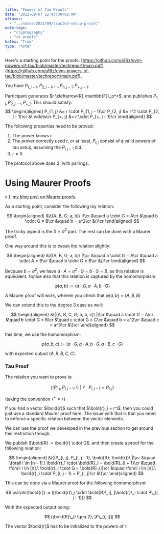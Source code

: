 ```yaml
---
title: "Powers of Tau Proofs"
date: "2022-09-07 22:43:30+02:00"
aliases:
  - "../notes/2022/09/trusted-setup-proofs"
note-tags:
  - "cryptography"
  - "zk-proofs"
katex: "True"
type: "note"
---
```


Here's a starting point for the proofs: [https://github.com/a16z/evm-powers-of-tau/blob/master/techreport/main.pdf](https://github.com/a16z/evm-powers-of-tau/blob/master/techreport/main.pdf).

You have $P_{1, j - 1}, P_{2, j - 1}, \ldots, P_{n, j - 1}; P_{+, j - 1}$.

Participant generates $r \xleftarrow{R} \mathbb{F}\_p^*$,
and publishes $P_{1, j}, P_{2, j}, \ldots; P_{+, j}$.
This should satisfy:
$$
\begin{aligned}
P_{1, j} &= r \cdot P_{1, j - 1}\cr
P_{2, j} &= r^2 \cdot P_{2, j - 1}\cr
&\ \vdots\cr
P_{+, j} &= r \cdot P_{+, j - 1}\cr
\end{aligned}
$$

The following properties need to be proved:

1. The prover knows $r$
2. The prover correctly used $r$, or at least, $P_{i, j}$ consist
   of a valid powers of tau setup, assuming the $P_{i, j-1}$ did.
3. $r \neq 0$

The protocol above does 2. with pairings.


# Using Maurer Proofs

c.f. [my blog post on Maurer proofs](/posts/2022/08/the-paper-that-keeps-showing-up/)


As a starting point, consider the following toy relation:

$$
\begin{aligned}
&\{(A, B, G; a, b)\ |\\cr
&\quad a \cdot G = A\cr
&\quad b \cdot G = B\cr
&\quad b = a^2\cr
&\}\cr
\end{aligned}
$$

The tricky aspect is the $b = a^2$ part.
The rest can be done with a Maurer proof.

One way around this is to tweak the relation slightly:

$$
\begin{aligned}
&\{(A, B, G; a, b)\ |\\cr
&\quad a \cdot G = A\cr
&\quad a \cdot A = B\cr
&\quad b \cdot G = B\cr
&\}\cr
\end{aligned}
$$

Because $b = a^2$, we have $a \cdot A = a^2 \cdot G = b \cdot G = B$,
so this relation is equivalent.
Notice also that this relation is captured by the homomorphism:

$$
\varphi(a, b) := (a \cdot G, a \cdot A, b \cdot G)
$$

A Maurer proof will work, wherein you check that
$\varphi(a, b) = (A, B, B)$

We can extend this to the degree $3$ case as well:

$$
\begin{aligned}
&\{(A, B, C, G; a, b, c)\ |\\cr
&\quad a \cdot G = A\cr
&\quad b \cdot G = B\cr
&\quad c \cdot G = C\cr
&\quad b = a^2\cr
&\quad c = a^3\cr
&\}\cr
\end{aligned}
$$

this time, we use the homomorphism:

$$
\varphi(a, b, c) := (a \cdot G, a \cdot A, b \cdot G, a \cdot B, c \cdot G)
$$

with expected output $(A, B, B, C, C)$.


### Tau Proof

The relation you want to prove is:

$$
\{(P_{i, j}, P_{i, j - 1}; r)\ |\ r^i \cdot P_{i, j - 1} = P_{i, j}\}
$$

(taking the convention $\tau^+ = \tau$)

If you had a vector $\bold{r}$ such that $\bold{r}_i = r^i$, then you could
just use a standard Maurer proof here.
The issue with that is that you need to enforce a specific relation
between the vector elements.

We can use the proof we developed in the previous section to get
around this restriction though.

We publish $\bold{R} := \bold{r} \cdot G$, and then create a proof
for the following relation:

$$
\begin{aligned}
&\{(P_{i, j}, P_{i, j - 1}, \bold{R}; \bold{r})\ |\\cr
&\quad \forall i \in [n - 1].\ \bold{r}_1 \cdot \bold{R}_i = \bold{R}_{i + 1}\cr
&\quad \forall i \in [n].\ \bold{r}_i \cdot G = \bold{R}_{i}\cr
&\quad \forall i \in [n].\ \bold{r}_i \cdot P_{i, j - 1} = P_{i, j}\cr
&\}\cr
\end{aligned}
$$

This can be done via a Maurer proof for the following homomorphism:

$$
\varphi(\bold{r}) := ([\bold{r}\_i \cdot \bold{R}\_i], [\bold{r}\_i \cdot P\_{i, j - 1}])
$$

With the expected output being:

$$
(\bold{R}\_{i \geq 2}, [P\_{i, j}])
$$

The vector $\bold{r}$ has to be initialized to the powers of $r$.